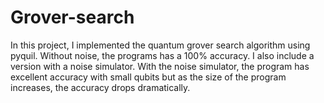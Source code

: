 # Grover-search

In this project, I implemented the quantum grover search algorithm using pyquil. Without noise, the programs has a 100% accuracy. I also include a version with a noise simulator. With the noise simulator, the program has excellent accuracy with small qubits but as the size of the program increases, the accuracy drops dramatically. 
